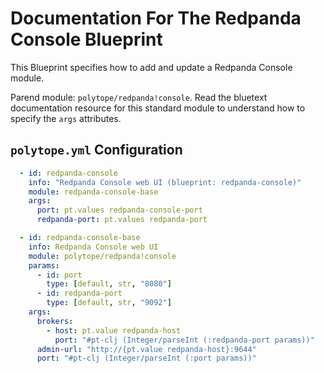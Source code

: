 # Documentation For The Redpanda Console Blueprint

This Blueprint specifies how to add and update a Redpanda Console module.

Parend module: `polytope/redpanda!console`. Read the bluetext documentation resource for this standard module to understand how to specify the `args` attributes.

## `polytope.yml` Configuration

```yaml
  - id: redpanda-console
    info: "Redpanda Console web UI (blueprint: redpanda-console)"
    module: redpanda-console-base
    args:
      port: pt.values redpanda-console-port
      redpanda-port: pt.values redpanda-port

  - id: redpanda-console-base
    info: Redpanda Console web UI
    module: polytope/redpanda!console
    params:
      - id: port
        type: [default, str, "8080"]
      - id: redpanda-port
        type: [default, str, "9092"]
    args:
      brokers:
        - host: pt.value redpanda-host
          port: "#pt-clj (Integer/parseInt (:redpanda-port params))"
      admin-url: "http://{pt.value redpanda-host}:9644"
      port: "#pt-clj (Integer/parseInt (:port params))"
```
